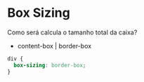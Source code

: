 # Box Sizing

Como será calcula o tamanho total da caixa?

- content-box | border-box

```css
div {
  box-sizing: border-box;
}
```
